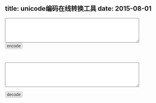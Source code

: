 title: unicode编码在线转换工具
date: 2015-08-01
---
<div>
<textarea id="encode" style="width: 88%;" rows="5"></textarea>
<button id="btnEncode" style="border: 1px solid #ccc; background-color:#e6e6e6; border-radius: 5px; padding: 2px 5px; font-size: 14px; color: #333;">encode</button><p id="encode_result" style="word-break: break-all;"></p>

<textarea id="decode" style="margin-top: 30px; width: 88%;" rows="5"></textarea>
<button id="btnDecode" style="border: 1px solid #ccc; background-color:#e6e6e6; border-radius: 5px; padding: 2px 5px; font-size: 14px; color: #333;">decode</button><p id="decode_result" style="word-break: break-all;"></p>
</div>

<script type="text/javascript">
    $(function(){
        var $decode = $("#decode"), $decode_result = $("#decode_result"),
            $encode = $("#encode"), $encode_result = $("#encode_result");

        $("#btnEncode").on("click", function(){
            //$encode_result.text(escape($encode.val()).replace(/%u/g, '\\u'));
            var text = $encode.val(), results = [], i, j;
            for(i = 0, j= text.length; i < j; i++){
                results.push(("00" + text.charCodeAt(i).toString(16)).slice(-4));
            }
            $encode_result.text(results.length ? '\\u' + results.join('\\u') : '');
        });

        $("#btnDecode").on("click", function(){
            $decode_result.text(unescape($decode.val().replace(/\\u/g, '%u')));
        });
    });
</script>
